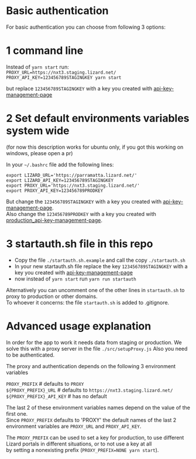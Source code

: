 Basic authentication
====================

For basic authentication you can choose from following 3 options:

1 command line
===============

Instead of `yarn start` run:   
`PROXY_URL=https://nxt3.staging.lizard.net/ PROXY_API_KEY=123456789STAGINGKEY yarn start`  
  
but replace `123456789STAGINGKEY` with a key you created with [api-key-management-page](https://nxt3.staging.lizard.net/management/#/personal_api_keys)  

2 Set default environments variables system wide 
=================================================

(for now this description works for ubuntu only, if you got this working on windows, please open a pr)

In your `~/.bashrc` file add the following lines:

`export LIZARD_URL='https://parramatta.lizard.net/'`   
`export LIZARD_API_KEY=123456789STAGINGKEY`  
`export PROXY_URL='https://nxt3.staging.lizard.net/'`  
`export PROXY_API_KEY=123456789PRODKEY`  

But change the `123456789STAGINGKEY` with a key you created with [api-key-management-page](https://nxt3.staging.lizard.net/management/#/personal_api_keys).  
Also change the `123456789PRODKEY` with a key you created with [production_api-key-management-page](https://demo.lizard.net/management/#/personal_api_keys). 

3 startauth.sh file in this repo
================================= 

- Copy the file `./startauth.sh.example` and call the copy `./startauth.sh`  
- In your new startauth.sh file replace the key `123456789STAGINGKEY` with a key you created with [api-key-management-page](https://nxt3.staging.lizard.net/management/#/personal_api_keys)
- now instead of `yarn start` run `yarn run startauth`

Alternatively you can uncomment one of the other lines in `startauth.sh` to proxy to production or other domains.  
To whoever it concerns: the file `startauth.sh` is added to .gitignore.  

Advanced usage explanation
==========================

In order for the app to work it needs data from staging or production.
We solve this with a proxy server in the file `./src/setupProxy.js` 
Also you need to be authenticated.

The proxy and authentication depends on the following 3 environment variables

`PROXY_PREFIX` # defaults to `PROXY`  
`${PROXY_PREFIX}_URL` # defaults to `https://nxt3.staging.lizard.net/`  
`${PROXY_PREFIX}_API_KEY` # has no default  

The last 2 of these environment variables names depend on the value of the first one.  
Since `PROXY_PREFIX` defaults to 'PROXY' the default names of the last 2 environment variables are `PROXY_URL` and `PROXY_API_KEY`.  

The `PROXY_PREFIX` can be used to set a key for production, to use different  
Lizard portals in different situations, or to not use a key at all  
by setting a nonexisting prefix (`PROXY_PREFIX=NONE yarn start`).  